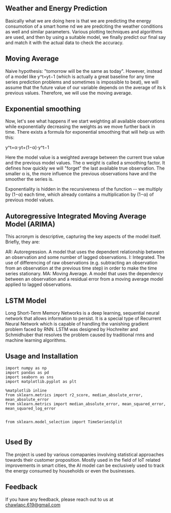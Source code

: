 
## Weather and Energy Prediction 
Basically what we are doing here is that we are predicting the energy consumotion of a smart home nd we are predciting the weather conditions as well and similar parameters. Various plotting techniques and algorithms are used, and then by using a suitable model, we finally predict our final say and match it with the actual data to check the accuracy.

## Moving Average
Naive hypothesis: "tomorrow will be the same as today". However, instead of a model like y^t=yt−1
 (which is actually a great baseline for any time series prediction problems and sometimes is impossible to beat), we will assume that the future value of our variable depends on the average of its k
 previous values. Therefore, we will use the moving average.

## Exponential smoothing
Now, let's see what happens if we start weighting all available observations while exponentially decreasing the weights as we move further back in time. There exists a formula for exponential smoothing that will help us with this:

y^t=α⋅yt+(1−α)⋅y^t−1
 
Here the model value is a weighted average between the current true value and the previous model values. The  α
  weight is called a smoothing factor. It defines how quickly we will "forget" the last available true observation. The smaller  α
  is, the more influence the previous observations have and the smoother the series is.

Exponentiality is hidden in the recursiveness of the function -- we multiply by  (1−α)
  each time, which already contains a multiplication by  (1−α)
  of previous model values.
  
## Autoregressive Integrated Moving Average Model (ARIMA)
This acronym is descriptive, capturing the key aspects of the model itself. Briefly, they are:

AR: Autoregression. A model that uses the dependent relationship between an observation and some number of lagged observations.
I: Integrated. The use of differencing of raw observations (e.g. subtracting an observation from an observation at the previous time step) in order to make the time series stationary.
MA: Moving Average. A model that uses the dependency between an observation and a residual error from a moving average model applied to lagged observations.

## LSTM Model

Long Short-Term Memory Networks is a deep learning, sequential neural network that allows information to persist. It is a special type of Recurrent Neural Network which is capable of handling the vanishing gradient problem faced by RNN. LSTM was designed by Hochreiter and Schmidhuber that resolves the problem caused by traditional rnns and machine learning algorithms.




## Usage and Installation

```
import numpy as np
import pandas as pd
import seaborn as sns
import matplotlib.pyplot as plt

%matplotlib inline
from sklearn.metrics import r2_score, median_absolute_error, mean_absolute_error
from sklearn.metrics import median_absolute_error, mean_squared_error, mean_squared_log_error


from sklearn.model_selection import TimeSeriesSplit


```






## Used By
The project is used by various comapanies involving statistical approaches towards their customer proposition. Mostly used in the field of IoT related improvements in smart cities, the AI model can be exclusively used to track the energy consumed by households or even the businesses.
## Feedback

If you have any feedback, please reach out to us at chawlapc.619@gmail.com

